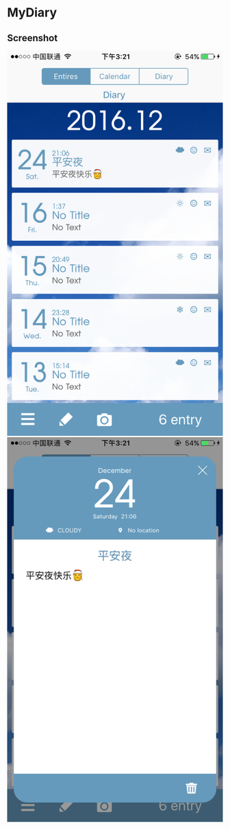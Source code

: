 # MyDiary
## Screenshot
[![screen](https://github.com/shakuganns/MyDiary/blob/master/art/p1.PNG)](https://github.com/shakuganns/MyDiary)
[![screen](https://github.com/shakuganns/MyDiary/blob/master/art/p2.PNG)](https://github.com/shakuganns/MyDiary)